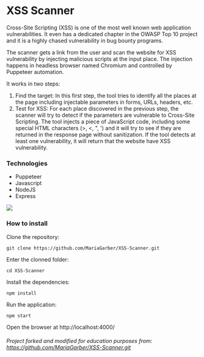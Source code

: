 # XSS Scanner

Cross-Site Scripting (XSS) is one of the most well known web application vulnerabilities. It even has a dedicated chapter in the OWASP Top 10 project and it is a highly chased vulnerability in bug bounty programs.

The scanner gets a link from the user and scan the website for XSS vulnerability by injecting malicious scripts at the input place. The injection happens in headless browser named Chromium and controlled by Puppeteer automation.

It works in two steps:
1. Find the target: In this first step, the tool tries to identify all the places at the page including injectable parameters in forms, URLs, headers, etc.
2. Test for XSS: For each place discovered in the previous step, the scanner will try to detect if the parameters are vulnerable to Cross-Site Scripting. The tool injects a piece of JavaScript code, including some special HTML characters (>, <, ", ') and it will try to see if they are returned in the response page without sanitization.
If the tool detects at least one vulnerability, it will return that the website have XSS vulnerability.

### Technologies
 * Puppeteer
 * Javascript
 * NodeJS
 * Express
 
 ![](public/pictures/xss_scanner.png)
 
### How to install

Clone the repository:
```
git clone https://github.com/MariaGarber/XSS-Scanner.git
```
Enter the clonned folder:
```
cd XSS-Scanner
```
Install the dependencies:
```
npm install
```
Run the application:
```
npm start
```
Open the browser at http://localhost:4000/


###### Project forked and modified for education purposes from: https://github.com/MariaGarber/XSS-Scanner.git
